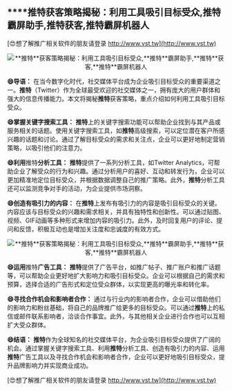 ## ****推特**获客策略揭秘：利用工具吸引目标受众,**推特**霸屏助手,**推特**获客,**推特**霸屏机器人**

[😍想了解推广相关软件的朋友请登录 http://www.vst.tw](http://www.vst.tw)

 <center><img src="https://vst.tw/MP4/tuiguang/png/3.png" alt="**推特**获客策略揭秘：利用工具吸引目标受众,**推特**霸屏助手,**推特**获客,**推特**霸屏机器人"></center>

**😄导语：**
在当今数字化时代，社交媒体平台成为企业吸引目标受众的重要渠道之一。**推特**（Twitter）作为全球最受欢迎的社交媒体之一，拥有庞大的用户群体和强大的信息传播能力。本文将揭秘**推特**获客策略，重点介绍如何利用工具吸引目标受众。

**😄掌握关键字搜索工具：**
**推特**上的关键字搜索功能可以帮助企业找到与其产品或服务相关的话题。使用关键字搜索工具，如**推特**高级搜索，可以定位潜在客户所感兴趣的话题和讨论。通过了解目标受众的需求和关注点，企业可以更好地制定营销策略，以吸引他们的注意力。

**😄利用**推特**分析工具：**
**推特**提供了一系列分析工具，如Twitter Analytics，可帮助企业了解受众的行为和兴趣。通过分析用户的喜好、互动和转发行为，企业可以更加精准地定位目标受众，并根据数据调整自己的推广策略。此外，**推特**分析工具还可以监测竞争对手的活动，为企业提供市场洞察。

**😄创造有吸引力的内容：**
在**推特**上发布有吸引力的内容是吸引目标受众的关键。内容应该与目标受众的兴趣和需求相关，并具有独特性和创新性。可以通过贴图、视频、GIF动画等多种形式来增加内容的吸引力。此外，及时回复用户的评论、提问和反馈，积极互动也是增加关注度和忠诚度的有效方式。

 <center><img src="https://vst.tw/MP4/tuiguang/png/2.png" alt="**推特**获客策略揭秘：利用工具吸引目标受众,**推特**霸屏助手,**推特**获客,**推特**霸屏机器人"></center>

**😄运用**推特**广告工具：**
**推特**提供了广告平台，如推广帖子、推广账户和推广话题等，可以帮助企业更好地扩大影响力和吸引目标受众。企业可以根据自己的需求和预算，选择合适的广告形式和定位受众群体，以实现更高的曝光率和转化率。

**😄寻找合作机会和影响者合作：**
通过与行业内的影响者合作，企业可以借助他们的影响力和粉丝基础，将自己的品牌推广给更多的目标受众。可以通过**推特**上的私信或邮件联系影响者，洽谈合作事宜。此外，与其他相关企业进行合作也可以互相扩大受众群体。

**😄结语：**
**推特**作为全球知名的社交媒体平台，为企业吸引目标受众提供了广阔的机会。通过掌握关键字搜索工具、利用**推特**分析工具、创造有吸引力的内容、运用**推特**广告工具以及寻找合作机会和影响者合作，企业可以更好地吸引目标受众，提升品牌影响力并实现商业成功。

[😍想了解推广相关软件的朋友请登录 http://www.vst.tw](http://www.vst.tw)




